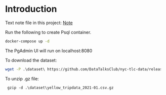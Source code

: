 # Introduction

Text note file in this project: [Note](https://docs.google.com/document/u/0/d/e/2PACX-1vRJUuGfzgIdbkalPgg2nQ884CnZkCg314T_OBq-_hfcowPxNIA0-z5OtMTDzuzute9VBHMjNYZFTCc1/pub?pli=1)

Run the following to create Psql container.
```bash
docker-compose up -d
```

The PgAdmin UI will run on localhost:8080

To download the dataset:

```bash
wget -P .\dataset\ https://github.com/DataTalksClub/nyc-tlc-data/releases/download/yellow/yellow_tripdata_2021-01.csv.gz
```

To unzip .gz file:
```
 gzip -d .\dataset\yellow_tripdata_2021-01.csv.gz
```